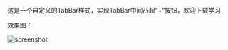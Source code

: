 这是一个自定义的TabBar样式，实现TabBar中间凸起“+”按钮，欢迎下载学习

效果图：

![screenshot](https://coding.net/u/XuDeHong/p/MyTabBarDemo/git/blob/master/screenshot.jpg "screenshot")
